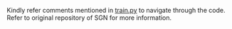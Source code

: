 Kindly refer comments mentioned in [train.py](https://github.com/MohitLamba94/Restoring-Extremely-Dark-Images-In-Real-Time/blob/main/train_test_ours/train.py) to navigate through the code. Refer to original repository of SGN for more information. 

